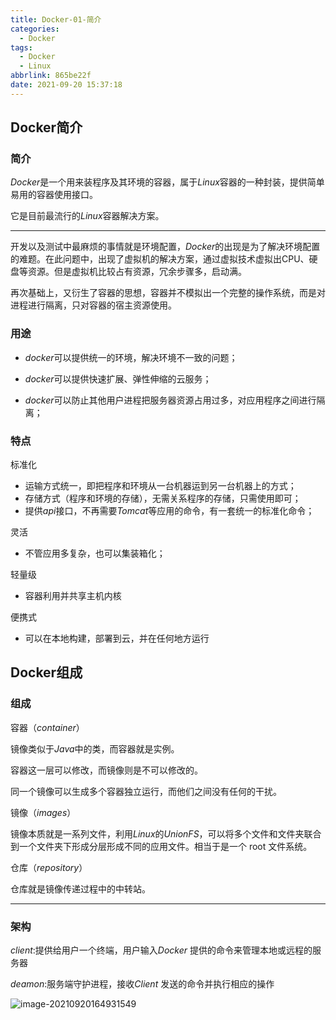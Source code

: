 ```yaml
---
title: Docker-01-简介
categories:
  - Docker
tags:
  - Docker
  - Linux
abbrlink: 865be22f
date: 2021-09-20 15:37:18
---
```


## Docker简介

### 简介

$Docker$是一个用来装程序及其环境的容器，属于$Linux$容器的一种封装，提供简单易用的容器使用接口。

它是目前最流行的$Linux$容器解决方案。

<hr/>

开发以及测试中最麻烦的事情就是环境配置，$Docker$的出现是为了解决环境配置的难题。在此问题中，出现了虚拟机的解决方案，通过虚拟技术虚拟出CPU、硬盘等资源。但是虚拟机比较占有资源，冗余步骤多，启动满。

再次基础上，又衍生了容器的思想，容器并不模拟出一个完整的操作系统，而是对进程进行隔离，只对容器的宿主资源使用。

### 用途

- $docker$可以提供统一的环境，解决环境不一致的问题；

- $docker$可以提供快速扩展、弹性伸缩的云服务；
- $docker$可以防止其他用户进程把服务器资源占用过多，对应用程序之间进行隔离；

### 特点

标准化

- 运输方式统一，即把程序和环境从一台机器运到另一台机器上的方式；
- 存储方式（程序和环境的存储），无需关系程序的存储，只需使用即可；
- 提供$api$接口，不再需要$Tomcat$等应用的命令，有一套统一的标准化命令；

灵活

- 不管应用多复杂，也可以集装箱化；

轻量级

- 容器利用并共享主机内核

便携式

- 可以在本地构建，部署到云，并在任何地方运行

## Docker组成

### 组成

容器（$container$）

镜像类似于$Java$中的类，而容器就是实例。

容器这一层可以修改，而镜像则是不可以修改的。

同一个镜像可以生成多个容器独立运行，而他们之间没有任何的干扰。

镜像（$images$）

镜像本质就是一系列文件，利用$Linux$的$Union FS$，可以将多个文件和文件夹联合到一个文件夹下形成分层形成不同的应用文件。相当于是一个 root 文件系统。

仓库（$repository$）

仓库就是镜像传递过程中的中转站。

<hr/>

### 架构

$client:$提供给用户一个终端，用户输入$Docker$ 提供的命令来管理本地或远程的服务器

$deamon:$服务端守护进程，接收$Client$ 发送的命令并执行相应的操作

![image-20210920164931549](https://gitee.com/cao_ziqiang/img/raw/master/20210920164931.png)



